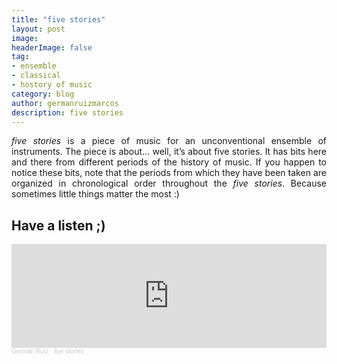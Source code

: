 ```yaml
---
title: "five stories"
layout: post
image:  
headerImage: false
tag:
- ensemble
- classical
- hostory of music
category: blog
author: germanruizmarcos
description: five stories
---
```


<p style='text-align: justify;'><em>five stories</em> is a piece of music for an unconventional ensemble of instruments. The piece is about… well, it’s about five stories. It has bits here and there from different periods of the history of music. If you happen to notice these bits, note that the periods from which they have been taken are organized in chronological order throughout the <em>five stories</em>. Because sometimes little things matter the most :)</p>


## Have a listen ;)

<iframe width="100%" height="166" scrolling="no" frameborder="no" allow="autoplay" src="https://w.soundcloud.com/player/?url=https%3A//api.soundcloud.com/tracks/1137621874%3Fsecret_token%3Ds-XIkTtqcnxXn&color=%2318db37&auto_play=false&hide_related=false&show_comments=true&show_user=true&show_reposts=false&show_teaser=true"></iframe><div style="font-size: 10px; color: #cccccc;line-break: anywhere;word-break: normal;overflow: hidden;white-space: nowrap;text-overflow: ellipsis; font-family: Interstate,Lucida Grande,Lucida Sans Unicode,Lucida Sans,Garuda,Verdana,Tahoma,sans-serif;font-weight: 100;"><a href="https://soundcloud.com/german-ruiz-115551229" title="Germán Ruiz" target="_blank" style="color: #cccccc; text-decoration: none;">Germán Ruiz</a> · <a href="https://soundcloud.com/german-ruiz-115551229/history-of-music/s-XIkTtqcnxXn" title="five stories" target="_blank" style="color: #cccccc; text-decoration: none;">five stories</a></div>